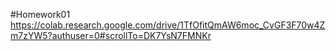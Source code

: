 #Homework01
https://colab.research.google.com/drive/1TfOfitQmAW6moc_CvGF3F70w4Zm7zYW5?authuser=0#scrollTo=DK7YsN7FMNKr
